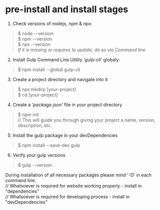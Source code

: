 # pre-install and install stages

1. Check versions of nodejs, npm & npx:  
> $ node --version  
> $ npm --version  
> $ npx --version  
<i>If it is missing or requires to update, do so via Command line.</i>  
2. Install Gulp Command Line Utility <i>'gulp-cli'</i> globaly:  
> $ npm install --global gulp-cli  
3. Create a project directory and navigate into it  
> $ npx mkdirp [your-project]  
> $ cd [your-project]  
4. Create a <i>'package.json'</i> file in your project directory  
> $ npm init  
// This will guide you through giving your project a name, version, description, etc.  
5. Install the gulp package in your devDependencies  
> $ npm install --save-dev gulp  
6. Verify your gulp versions  
> $ gulp --version  

During installation of all necessary packages please mind '-D' in each command line.  
// Whatsoever is required for website working properly - install in "dependencies"  
// Whatsoever is required for developing process - install in "devDependencies"  


